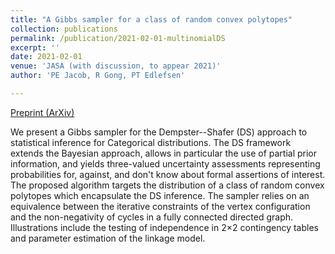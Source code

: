 ```yaml
---
title: "A Gibbs sampler for a class of random convex polytopes"
collection: publications
permalink: /publication/2021-02-01-multinomialDS
excerpt: ''
date: 2021-02-01
venue: 'JASA (with discussion, to appear 2021)'
author: 'PE Jacob, R Gong, PT Edlefsen'

---
```



[Preprint (ArXiv)](https://arxiv.org/abs/1910.11953)


We present a Gibbs sampler for the Dempster--Shafer (DS) approach to statistical inference for Categorical distributions. The DS framework extends the Bayesian approach, allows in particular the use of partial prior information, and yields three-valued uncertainty assessments representing probabilities for, against, and don't know about formal assertions of interest. The proposed algorithm targets the distribution of a class of random convex polytopes which encapsulate the DS inference. The sampler relies on an equivalence between the iterative constraints of the vertex configuration and the non-negativity of cycles in a fully connected directed graph. Illustrations include the testing of independence in 2×2 contingency tables and parameter estimation of the linkage model.
